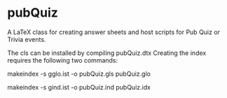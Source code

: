 # pubQuiz
A LaTeX class for creating answer sheets and host scripts for Pub Quiz or Trivia events.

The cls can be installed by compiling pubQuiz.dtx
Creating the index requires the following two commands:

  makeindex -s gglo.ist -o pubQuiz.gls pubQuiz.glo

  makeindex -s gind.ist -o pubQuiz.ind pubQuiz.idx

